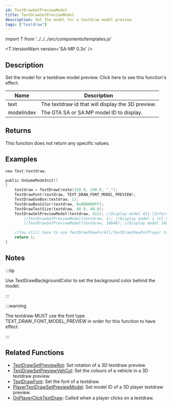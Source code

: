 ```yaml
---
id: TextDrawSetPreviewModel
title: TextDrawSetPreviewModel
description: Set the model for a textdraw model preview.
tags: ["textdraw"]
---
```


import T from '../../../src/components/templates.js'

<T.VersionWarn version='SA-MP 0.3x' />

## Description

Set the model for a textdraw model preview. Click here to see this function's effect.

| Name       | Description                                       |
| ---------- | ------------------------------------------------- |
| text       | The textdraw id that will display the 3D preview. |
| modelindex | The GTA SA or SA:MP model ID to display.          |

## Returns

This function does not return any specific values.

## Examples

```c
new Text:textdraw;

public OnGameModeInit()
{
    textdraw = TextDrawCreate(320.0, 240.0, "_");
    TextDrawFont(textdraw, TEXT_DRAW_FONT_MODEL_PREVIEW);
    TextDrawUseBox(textdraw, 1);
    TextDrawBoxColor(textdraw, 0x000000FF);
    TextDrawTextSize(textdraw, 40.0, 40.0);
    TextDrawSetPreviewModel(textdraw, 411); //Display model 411 (Infernus)
        //TextDrawSetPreviewModel(textdraw, 1); //Display model 1 (CJ Skin)
        //TextDrawSetPreviewModel(textdraw, 18646); //Display model 18646 (Police light object)

    //You still have to use TextDrawShowForAll/TextDrawShowForPlayer to make the textdraw visible.
    return 1;
}
```

## Notes

:::tip

Use TextDrawBackgroundColor to set the background color behind the model.

:::

:::warning

The textdraw MUST use the font type TEXT_DRAW_FONT_MODEL_PREVIEW in order for this function to have effect.

:::

## Related Functions

- [TextDrawSetPreviewRot](TextDrawSetPreviewRot.md): Set rotation of a 3D textdraw preview.
- [TextDrawSetPreviewVehCol](TextDrawSetPreviewVehCol.md): Set the colours of a vehicle in a 3D textdraw preview.
- [TextDrawFont](TextDrawFont.md): Set the font of a textdraw.
- [PlayerTextDrawSetPreviewModel](PlayerTextDrawSetPreviewModel.md): Set model ID of a 3D player textdraw preview.
- [OnPlayerClickTextDraw](../callbacks/OnPlayerClickTextDraw.md): Called when a player clicks on a textdraw.
